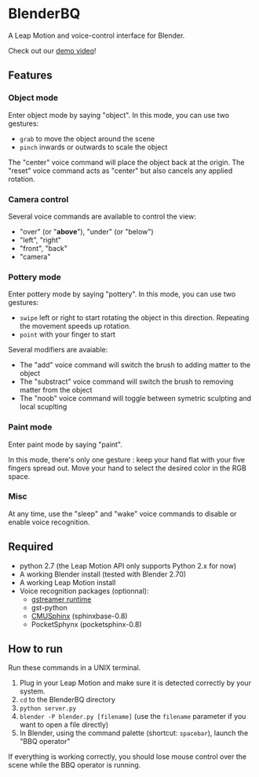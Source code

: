BlenderBQ
=========

A Leap Motion and voice-control interface for Blender.

Check out our [demo video](https://wwww.youtube.com/watch?v=jP8xYVJ3uNI)!

## Features

### Object mode

Enter object mode by saying "object".
In this mode, you can use two gestures:

- `grab` to move the object around the scene
- `pinch` inwards or outwards to scale the object

The "center" voice command will place the object back at the origin.
The "reset" voice command acts as "center" but also cancels any applied rotation.

### Camera control

Several voice commands are available to control the view:

- "over" (or "**above**"), "under" (or  "below")
- "left", "right"
- "front", "back"
- "camera"

### Pottery mode

Enter pottery mode by saying "pottery".
In this mode, you can use two gestures:

- `swipe` left or right to start rotating the object in this direction. Repeating the movement speeds up rotation.
- `point` with your finger to start

Several modifiers are avaiable:

- The "add" voice command will switch the brush to adding matter to the object
- The "substract" voice command will switch the brush to removing matter from the object
- The "noob" voice command will toggle between symetric sculpting and local scuplting

### Paint mode

Enter paint mode by saying "paint".

In this mode, there's only one gesture : keep your hand flat with your five fingers spread out. Move your hand to select the desired color in the RGB space.

### Misc

At any time, use the "sleep" and "wake" voice commands to disable or enable voice recognition.

## Required

- python 2.7 (the Leap Motion API only supports Python 2.x for now)
- A working Blender install (tested with Blender 2.70)
- A working Leap Motion install
- Voice recognition packages (optionnal):
    - [gstreamer runtime](http://gstreamer.freedesktop.org/)
    - gst-python
    - [CMUSphinx](http://cmusphinx.sourceforge.net/wiki/download/) (sphinxbase-0.8)
    - PocketSphynx (pocketsphinx-0.8)

## How to run

Run these commands in a UNIX terminal.

1. Plug in your Leap Motion and make sure it is detected correctly by your system.
2. `cd` to the BlenderBQ directory
3. `python server.py`
4. `blender -P blender.py [filename]` (use the `filename` parameter if you want to open a file directly)
5. In Blender, using the command palette (shortcut: `spacebar`), launch the "BBQ operator"

If everything is working correctly, you should lose mouse control over the scene while the BBQ operator is running.

